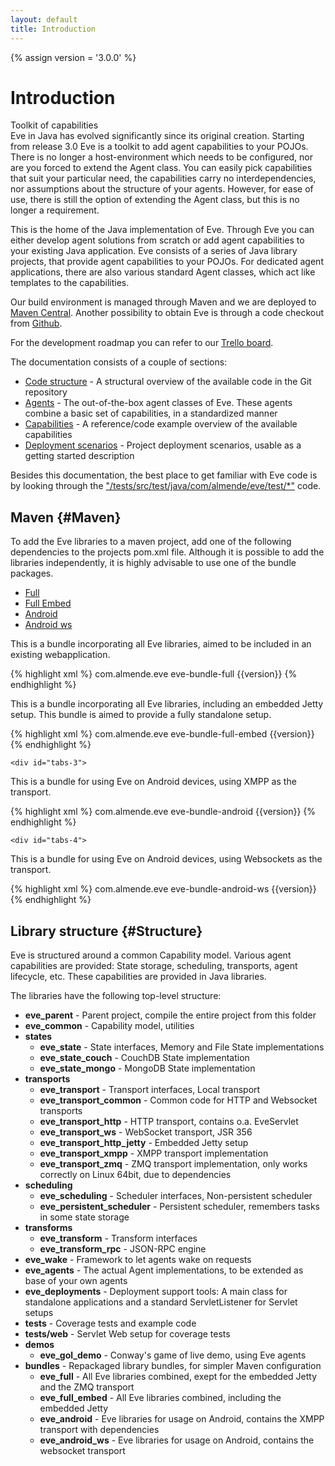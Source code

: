 ```yaml
---
layout: default
title: Introduction
---
```


{% assign version = '3.0.0' %}

# Introduction

<div class="Evehighlight">
<span>Toolkit of capabilities</span><br>
Eve in Java has evolved significantly since its original creation. 
Starting from release 3.0 Eve is a toolkit to add agent 
capabilities to your POJOs. There is no longer a host-environment which needs to be configured,
nor are you forced to extend the Agent class. You can easily pick capabilities
that suit your particular need, the capabilities carry no interdependencies, nor 
assumptions about the structure of your agents. However, for ease of use, there is
still the option of extending the Agent class, but this is no longer a requirement.
</div>

This is the home of the Java implementation of Eve. Through Eve you can either develop agent solutions from scratch or add agent capabilities to your existing Java application. Eve consists of a series of Java library projects, that provide agent capabilities to your POJOs. For dedicated agent applications, there are also various standard Agent classes, which act like templates to the capabilities.<br>

Our build environment is managed through Maven and we are deployed to [Maven Central](#Maven). Another possibility to obtain 
Eve is through a code checkout from [Github](https://github.com/almende/eve).

For the development roadmap you can refer to our [Trello board](https://trello.com/b/J7H5wIjE/eve-java).

The documentation consists of a couple of sections:

* [Code structure](#Structure) - A structural overview of the available code in the Git repository
* [Agents](agents.html) - The out-of-the-box agent classes of Eve. These agents combine a basic set of capabilities, in a standardized manner
* [Capabilities](capabilities.html) - A reference/code example overview of the available capabilities
* [Deployment scenarios](setups.html) - Project deployment scenarios, usable as a getting started description

Besides this documentation, the best place to get familiar with Eve code is by looking through the ["/tests/src/test/java/com/almende/eve/test/*"](https://github.com/almende/eve/tree/development/tests/src/test/java/com/almende/eve/test) code.


## Maven {#Maven}

To add the Eve libraries to a maven project, add one of the following dependencies to the projects
pom.xml file. Although it is possible to add the libraries independently, it is highly advisable to
use one of the bundle packages.

<div id="tabs">
	<ul>
		<li><a href="#tabs-1">Full</a></li>
		<li><a href="#tabs-2">Full Embed</a></li>
		<li><a href="#tabs-3">Android</a></li>
		<li><a href="#tabs-4">Android ws</a></li>
	</ul>
	<div id="tabs-1">
This is a bundle incorporating all Eve libraries, aimed to be included in an existing webapplication.

{% highlight xml %}
<dependency>
    <groupId>com.almende.eve</groupId>
    <artifactId>eve-bundle-full</artifactId>
    <version>{{version}}</version>
</dependency>
{% endhighlight %}
	</div>
	<div id="tabs-2">
This is a bundle incorporating all Eve libraries, including an embedded Jetty setup.
This bundle is aimed to provide a fully standalone setup.

{% highlight xml %}
<dependency>
    <groupId>com.almende.eve</groupId>
    <artifactId>eve-bundle-full-embed</artifactId>
    <version>{{version}}</version>
</dependency>
{% endhighlight %}
	</div>

	<div id="tabs-3">
This is a bundle for using Eve on Android devices, using XMPP as the transport.

{% highlight xml %}
<dependency>
    <groupId>com.almende.eve</groupId>
    <artifactId>eve-bundle-android</artifactId>
    <version>{{version}}</version>
</dependency>
{% endhighlight %}
	</div>

	<div id="tabs-4">
This is a bundle for using Eve on Android devices, using Websockets as the transport.

{% highlight xml %}
<dependency>
    <groupId>com.almende.eve</groupId>
    <artifactId>eve-bundle-android-ws</artifactId>
    <version>{{version}}</version>
</dependency>
{% endhighlight %}
	</div>

</div>

## Library structure {#Structure}

Eve is structured around a common Capability model. Various agent capabilities are provided: State storage, scheduling, transports, agent lifecycle, etc. These capabilities are provided in Java libraries.

The libraries have the following top-level structure:
<ul>
	<li><b>eve_parent</b> - Parent project, compile the entire project from this folder</li>
	<li><b>eve_common</b> - Capability model, utilities</li>
	<li><b>states</b>
		<ul>
			<li><b>eve_state</b> - State interfaces, Memory and File State implementations</li>
			<li><b>eve_state_couch</b> - CouchDB State implementation</li>
			<li><b>eve_state_mongo</b> - MongoDB State implementation</li>
 		</ul>
	</li>
	<li><b>transports</b>
		<ul>
			<li><b>eve_transport</b> - Transport interfaces, Local transport</li>
			<li><b>eve_transport_common</b> - Common code for HTTP and Websocket transports</li>
			<li><b>eve_transport_http</b> - HTTP transport, contains o.a. EveServlet</li>
			<li><b>eve_transport_ws</b> - WebSocket transport, JSR 356</li>
			<li><b>eve_transport_http_jetty</b> - Embedded Jetty setup</li>
			<li><b>eve_transport_xmpp</b> - XMPP transport implementation</li>
			<li><b>eve_transport_zmq</b> - ZMQ transport implementation, only works correctly on Linux 64bit, due to dependencies</li>
		</ul>
	</li>
	<li><b>scheduling</b>
		<ul>
			<li><b>eve_scheduling</b> - Scheduler interfaces, Non-persistent scheduler</li>
			<li><b>eve_persistent_scheduler</b> - Persistent scheduler, remembers tasks in some state storage</li>
		</ul>
	</li>
	<li><b>transforms</b>
		<ul>
			<li><b>eve_transform</b> - Transform interfaces</li>
			<li><b>eve_transform_rpc</b> - JSON-RPC engine</li>
		</ul>
	</li>
	<li><b>eve_wake</b> - Framework to let agents wake on requests</li>
	<li><b>eve_agents</b> - The actual Agent implementations, to be extended as base of your own agents</li>
	<li><b>eve_deployments</b> - Deployment support tools: A main class for standalone applications and a standard ServletListener for Servlet setups</li>
	<li><b>tests</b> - Coverage tests and example code</li>
	<li><b>tests/web</b> - Servlet Web setup for coverage tests</li>
	<li><b>demos</b>
		<ul>
			<li><b>eve_gol_demo</b> - Conway's game of live demo, using Eve agents</li>
		</ul>
	</li>
	<li><b>bundles</b> - Repackaged library bundles, for simpler Maven configuration
		<ul>
			<li><b>eve_full</b> - All Eve libraries combined, exept for the embedded Jetty and the ZMQ transport</li>
			<li><b>eve_full_embed</b> - All Eve libraries combined, including the embedded Jetty</li>
			<li><b>eve_android</b> - Eve libraries for usage on Android, contains the XMPP transport with dependencies</li>
			<li><b>eve_android_ws</b> - Eve libraries for usage on Android, contains the websocket transport</li>
		</ul>
	</li>
</ul>







